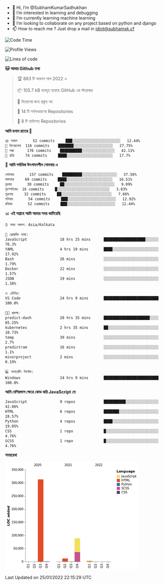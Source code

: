 - 👋 Hi, I’m @SubhamKumarSadhukhan
- 👀 I’m interested in learning and debugging
- 🌱 I’m currently learning machine learning
- 💞️ I’m looking to collaborate on any project based on python and django
- 📫 How to reach me ?
      Just drop a mail in idiot@subhamsk.cf

<!---
SubhamKumarSadhukhan/SubhamKumarSadhukhan is a ✨ special ✨ repository because its `README.md` (this file) appears on your GitHub profile.
You can click the Preview link to take a look at your changes.
--->


<!--START_SECTION:waka-->
![Code Time](http://img.shields.io/badge/Code%20Time-131%20hrs%2035%20mins-blue)

![Profile Views](http://img.shields.io/badge/%E0%A6%AA%E0%A7%8D%E0%A6%B0%E0%A7%8B%E0%A6%AB%E0%A6%BE%E0%A6%87%E0%A6%B2%20%E0%A6%A6%E0%A6%B0%E0%A7%8D%E0%A6%B6%E0%A6%A8-3-blue)

![Lines of code](https://img.shields.io/badge/%E0%A6%B9%E0%A7%8D%E0%A6%AF%E0%A6%BE%E0%A6%B2%E0%A7%8B%20%E0%A6%93%E0%A6%AF%E0%A6%BC%E0%A6%BE%E0%A6%B0%E0%A7%8D%E0%A6%B2%E0%A7%8D%E0%A6%A1%20%E0%A6%A5%E0%A7%87%E0%A6%95%E0%A7%87%20%E0%A6%86%E0%A6%AE%E0%A6%BF%20%E0%A6%B2%E0%A6%BF%E0%A6%96%E0%A7%87%E0%A6%9B%E0%A6%BF-420%20Thousand%20%E0%A6%95%E0%A7%8B%E0%A6%A1%E0%A7%87%E0%A6%B0%20%E0%A6%B2%E0%A6%BE%E0%A6%87%E0%A6%A8-blue)

**🐱 আমার Github তথ্য** 

> 🏆 883 টি অবদান সাল 2022 এ
 > 
> 📦 105.7 kB ব্যবহৃত হয়েছে GitHub এর স্টরেজের 
 > 
> 🚫 নিয়োগের জন্য প্রস্তুত নয়
 > 
> 📜 14 টি সর্বসাধারণের Repositories 
 > 
> 🔑 8 টি ব্যক্তিগত Repositories  
 > 
**আমি হলাম রাতের 🦉** 

```text
🌞 সকাল       52 commits     ███░░░░░░░░░░░░░░░░░░░░░░   12.44% 
🌆 দিনেরবেলা  116 commits    ███████░░░░░░░░░░░░░░░░░░   27.75% 
🌃 সন্ধা      176 commits    ██████████░░░░░░░░░░░░░░░   42.11% 
🌙 রাত্রি     74 commits     ████░░░░░░░░░░░░░░░░░░░░░   17.7%

```
📅 **আমি সর্বাধিক উৎপাদনশীল সোমবার এ** 

```text
সোমবার       157 commits    █████████░░░░░░░░░░░░░░░░   37.56% 
মঙ্গলবার     69 commits     ████░░░░░░░░░░░░░░░░░░░░░   16.51% 
বুধবার       38 commits     ██░░░░░░░░░░░░░░░░░░░░░░░   9.09% 
বৃহস্পতিবার  16 commits     █░░░░░░░░░░░░░░░░░░░░░░░░   3.83% 
শুক্রবার     32 commits     ██░░░░░░░░░░░░░░░░░░░░░░░   7.66% 
শনিবার       54 commits     ███░░░░░░░░░░░░░░░░░░░░░░   12.92% 
রবিবার       52 commits     ███░░░░░░░░░░░░░░░░░░░░░░   12.44%

```


📊 **এই সপ্তাহে আমি আমার সময় কাটিয়েছি** 

```text
⌚︎ সময় অঞ্চল: Asia/Kolkata

💬 প্রোগ্রামিং ভাষা: 
JavaScript               18 hrs 25 mins      ███████████████████░░░░░░   76.3% 
YAML                     4 hrs 19 mins       ████░░░░░░░░░░░░░░░░░░░░░   17.92% 
Bash                     26 mins             ░░░░░░░░░░░░░░░░░░░░░░░░░   1.79% 
Docker                   22 mins             ░░░░░░░░░░░░░░░░░░░░░░░░░   1.57% 
JSON                     19 mins             ░░░░░░░░░░░░░░░░░░░░░░░░░   1.38%

🔥 এডিটর: 
VS Code                  24 hrs 9 mins       █████████████████████████   100.0%

🐱‍💻 প্রকল্ম: 
predict-dash             20 hrs 35 mins      █████████████████████░░░░   85.25% 
kubernetes               2 hrs 35 mins       ██░░░░░░░░░░░░░░░░░░░░░░░   10.73% 
temp                     39 mins             ░░░░░░░░░░░░░░░░░░░░░░░░░   2.7% 
predictram               16 mins             ░░░░░░░░░░░░░░░░░░░░░░░░░   1.1% 
minorproject             2 mins              ░░░░░░░░░░░░░░░░░░░░░░░░░   0.19%

💻 অপারেটিং সিস্টেম: 
Windows                  24 hrs 9 mins       █████████████████████████   100.0%

```

**আমি বেশিরভাগ ক্ষেত্রে কোড করি JavaScript তে** 

```text
JavaScript               9 repos             ██████████░░░░░░░░░░░░░░░   42.86% 
HTML                     6 repos             ███████░░░░░░░░░░░░░░░░░░   28.57% 
Python                   4 repos             ████░░░░░░░░░░░░░░░░░░░░░   19.05% 
CSS                      1 repo              █░░░░░░░░░░░░░░░░░░░░░░░░   4.76% 
SCSS                     1 repo              █░░░░░░░░░░░░░░░░░░░░░░░░   4.76%

```


**সময়রেখা**

![Chart not found](https://raw.githubusercontent.com/SubhamKumarSadhukhan/SubhamKumarSadhukhan/main/charts/bar_graph.png) 


 Last Updated on 25/01/2022 22:15:29 UTC
<!--END_SECTION:waka-->
